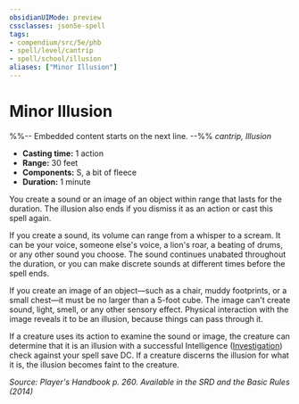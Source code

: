 ```yaml
---
obsidianUIMode: preview
cssclasses: json5e-spell
tags:
- compendium/src/5e/phb
- spell/level/cantrip
- spell/school/illusion
aliases: ["Minor Illusion"]
---
```

# Minor Illusion
%%-- Embedded content starts on the next line. --%%
*cantrip, Illusion*  

- **Casting time:** 1 action
- **Range:** 30 feet
- **Components:** S, a bit of fleece
- **Duration:** 1 minute

You create a sound or an image of an object within range that lasts for the duration. The illusion also ends if you dismiss it as an action or cast this spell again.

If you create a sound, its volume can range from a whisper to a scream. It can be your voice, someone else's voice, a lion's roar, a beating of drums, or any other sound you choose. The sound continues unabated throughout the duration, or you can make discrete sounds at different times before the spell ends.

If you create an image of an object—such as a chair, muddy footprints, or a small chest—it must be no larger than a 5-foot cube. The image can't create sound, light, smell, or any other sensory effect. Physical interaction with the image reveals it to be an illusion, because things can pass through it.

If a creature uses its action to examine the sound or image, the creature can determine that it is an illusion with a successful Intelligence ([Investigation](2-Mechanics/CLI/rules/skills.md#Investigation)) check against your spell save DC. If a creature discerns the illusion for what it is, the illusion becomes faint to the creature.

*Source: Player's Handbook p. 260. Available in the <span title='Systems Reference Document (5.1)'>SRD</span> and the Basic Rules (2014)*